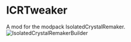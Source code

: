 # ICRTweaker

A mod for the modpack IsolatedCrystalRemaker. 
![IsolatedCrystalRemakerBuilder](https://github.com/ikexing-cn/ICRTweaker/workflows/ICRTweaker/badge.svg?branch=master)
